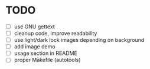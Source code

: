 # TODO
- [ ] use GNU gettext
- [ ] cleanup code, improve readability
- [ ] use light/dark lock images depending on background
- [ ] add image demo
- [ ] usage section in README
- [ ] proper Makefile (autotools)
